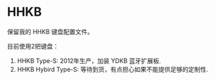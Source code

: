 # HHKB

保留我的 HHKB 键盘配置文件。

目前使用2把键盘：

1. HHKB Type-S: 2012年生产，加装 YDKB 蓝牙扩展板.
2. HHKB Hybird Type-S: 等待到货，有点担心如果不能提供足够的定制性.
